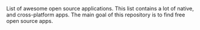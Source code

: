 List of awesome open source applications. This list contains a lot of native, and cross-platform apps. The main goal of this repository is to find free open source apps.

